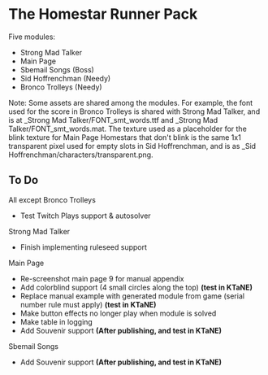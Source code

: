 # The Homestar Runner Pack

Five modules:

* Strong Mad Talker
* Main Page
* Sbemail Songs (Boss)
* Sid Hoffrenchman (Needy)
* Bronco Trolleys (Needy)

Note: Some assets are shared among the modules.
For example, the font used for the score in Bronco Trolleys is shared with Strong Mad Talker, and is at \_Strong Mad Talker/FONT\_smt\_words.ttf and \_Strong Mad Talker/FONT\_smt\_words.mat.
The texture used as a placeholder for the blink texture for Main Page Homestars that don't blink is the same 1x1 transparent pixel used for empty slots in Sid Hoffrenchman, and is as _Sid Hoffrenchman/characters/transparent.png.

## To Do

All except Bronco Trolleys

* Test Twitch Plays support & autosolver

Strong Mad Talker

* Finish implementing ruleseed support

Main Page

* Re-screenshot main page 9 for manual appendix
* Add colorblind support (4 small circles along the top) **(test in KTaNE)**
* Replace manual example with generated module from game (serial number rule must apply) **(test in KTaNE)**
* Make button effects no longer play when module is solved
* Make table in logging
* Add Souvenir support **(After publishing, and test in KTaNE)**

Sbemail Songs

* Add Souvenir support **(After publishing, and test in KTaNE)**
